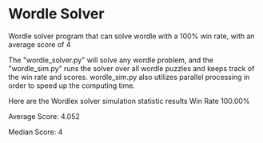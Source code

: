 # Wordle Solver

Wordle solver program that can solve wordle with a 100% win rate, with an average score of 4

The "wordle_solver.py" will solve any wordle problem, and the "wordle_sim.py" runs the solver over all wordle puzzles and keeps track of the win rate and scores. wordle_sim.py also utilizes parallel processing in order to speed up the computing time.

Here are the Wordlex solver simulation statistic results
  Win Rate 100.00%
  
  Average Score: 4.052
  
  Median Score: 4
  
